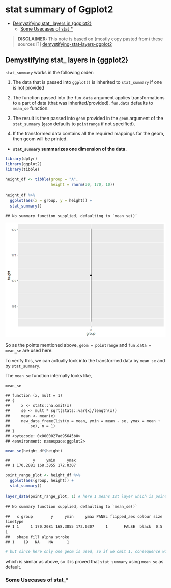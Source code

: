 stat summary of Ggplot2
================

-   <a href="#demystifying-stat_-layers-in-ggplot2"
    id="toc-demystifying-stat_-layers-in-ggplot2">Demystifying stat_ layers
    in {ggplot2}</a>
    -   <a href="#some-usecases-of-stat_" id="toc-some-usecases-of-stat_">Some
        Usecases of stat_*</a>

> **DISCLAIMER:** This note is based on (mostly copy pasted from) these
> sources \[1\]
> [demystifying-stat-layers-ggplot2](https://yjunechoe.github.io/posts/2020-09-26-demystifying-stat-layers-ggplot2/)

## Demystifying stat\_ layers in {ggplot2}

`stat_summary` works in the following order:

1.  The data that is passed into `ggplot()` is inherited to
    `stat_summary` if one is not provided

2.  The function passed into the `fun.data` argument applies
    transformations to a part of data (that was inherited/provided).
    `fun.data` defaults to `mean_se` function.

3.  The result is then passed into `geom` provided in the `geom`
    argument of the `stat_summary` (`geom` defaults to `pointrange` if
    not specified).

4.  If the transformed data contains all the required mappings for the
    geom, then geom will be printed.

-   **`stat_summary` summarizes one dimension of the data.**

``` r
library(dplyr)
library(ggplot2)
library(tibble)
```

``` r
height_df <- tibble(group = "A",
                    height = rnorm(30, 170, 10))

height_df %>% 
  ggplot(aes(x = group, y = height)) +
  stat_summary()
```

    ## No summary function supplied, defaulting to `mean_se()`

![](understanding_stat_summary_files/figure-gfm/unnamed-chunk-2-1.png)<!-- -->

So as the points mentioned above, `geom = pointrange` and
`fun.data = mean_se` are used here.

To verify this, we can actually look into the transformed data by
`mean_se` and by `stat_summary`.

The `mean_se` function internally looks like,

``` r
mean_se
```

    ## function (x, mult = 1) 
    ## {
    ##     x <- stats::na.omit(x)
    ##     se <- mult * sqrt(stats::var(x)/length(x))
    ##     mean <- mean(x)
    ##     new_data_frame(list(y = mean, ymin = mean - se, ymax = mean + 
    ##         se), n = 1)
    ## }
    ## <bytecode: 0x0000027ad95645b0>
    ## <environment: namespace:ggplot2>

``` r
mean_se(height_df$height)
```

    ##          y     ymin     ymax
    ## 1 170.2081 168.3855 172.0307

``` r
point_range_plot <- height_df %>% 
  ggplot(aes(group, height)) + 
  stat_summary()

layer_data(point_range_plot, 1) # here 1 means 1st layer which is pointrange here,
```

    ## No summary function supplied, defaulting to `mean_se()`

    ##   x group        y     ymin     ymax PANEL flipped_aes colour size linetype
    ## 1 1     1 170.2081 168.3855 172.0307     1       FALSE  black  0.5        1
    ##   shape fill alpha stroke
    ## 1    19   NA    NA      1

``` r
# but since here only one geom is used, so if we omit 1, consequence will be same.
```

which is similar as above, so it is proved that `stat_summary` using
`mean_se` as default.

### Some Usecases of stat\_\*
